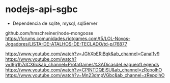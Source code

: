 # nodejs-api-sgbc

* Dependencia de sqlite, mysql, sqlServer

github.com/hmschreiner/node-mongoose
https://forums.comunidades.riotgames.com/t5/LOL-Novos-Jogadores/LISTA-DE-ATALHOS-DE-TECLADO/td-p/76877

https://www.youtube.com/watch?v=JGhXbERiBqk&ab_channel=Canal1v9
https://www.youtube.com/watch?v=I9g1h7dCX6c&ab_channel=ProtaGames%3ADicasdeLeagueofLegends
https://www.youtube.com/watch?v=CPINTDQEiSU&ab_channel=zRepolhO
https://www.youtube.com/watch?v=Mn23dmpVGbc&ab_channel=zRepolhO



